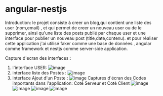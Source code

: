 # angular-nestjs
Introduction:
le projet consiste à creer un blog,qui contient une liste des user (nom,email) ,
et qui permet de creer un nouveau user ou de le supprimer,
ainsi qu'une liste des posts publié par chaque user et une interface pour publier un nouveau post (title,date,contenu).
et pour réaliser cette application j'ai utilisé faker comme une base de données , 
angular comme framework et nestjs comme server-side application.

Capture d'ecran des interfaces :
1. l'interface USER:
![image](https://user-images.githubusercontent.com/46229189/50551151-91996680-0c74-11e9-9553-0dbdc3521560.png)
2. interface liste des Postes :
![image](https://user-images.githubusercontent.com/46229189/50551164-abd34480-0c74-11e9-804d-5f3aef92f3c6.png)
3. interface Ajout d'un Poste :
![image](https://user-images.githubusercontent.com/46229189/50551181-bdb4e780-0c74-11e9-8465-083b3a84f9ec.png)
Captures d'écran des Codes importants dans l'application:
Coté Serveur et Coté Client
![image](https://user-images.githubusercontent.com/46229189/50551188-cd343080-0c74-11e9-9577-1c5dfb036438.png)
![image](https://user-images.githubusercontent.com/46229189/50551201-11bfcc00-0c75-11e9-9c1c-95631e4b9114.png)
![image](https://user-images.githubusercontent.com/46229189/50551206-2603c900-0c75-11e9-8d6c-c1d768904023.png)
![image](https://user-images.githubusercontent.com/46229189/50551211-39169900-0c75-11e9-865d-66cbf86b5ede.png)
